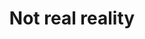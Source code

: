 ﻿---
layout: projects-list

title: Not real reality
meta: Not real reality.
logo: nrr.png
order: 1

category: comics

lang: ru
ref: not_real_reality
---